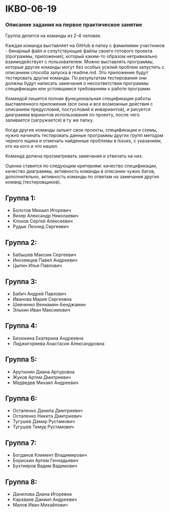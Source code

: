 # IKBO-06-19
### Описание задания на первое практическое занятие
Группа делится на команды из 2-4 человек.

Каждая команда выставляет на GitHub в папку с фамилиями участников - бинарный файл и сопутствующие файлы своего готового проекта (программы, приложения), который каким-то образом нетривиально взаимодействует с пользователем. Можно выставлять программы, которые другие команды могут без особых усилий проблем запустить с описанием способа запуска в readme.md. Это приложение будут тестировать другие команды. По результатам тестирования они должны будут написать замечания о несоответствии программы спецификации или устоявшимся требованиям к работе программ.

Командой пишется полная функциональная спецификация работы выставленного приложения (все окна и все возможные действия с описанием предусловий, постусловий и инвариантов), и рисуется диаграмма вариантов использования по проекту, после чего заливается (загружается) в ту же папку.

Когда другие команды зальют свои проекты, спецификации и схемы, нужно начинать тестировать данные программы других групп методом черного ящика и отмечать найденные проблемы в Issues, с указанием, кто на кого и что нашел.

Команда должна просматривать замечания и отвечать на них.

Оценка ставится по следующим критериям: качество спецификации, качество диаграммы, активность команды в описании чужих багов, дополнительно, активность команды по ответам на замечания других команд (тестировщиков).

## Группа 1:
  - Болотов Михаил Игоревич
  - Визер Александр Николаевич
  - Клоков Сергей Алексеевич
  - Рудык Леонид Сергеевич
## Группа 2:
  - Бабышев Максим Сергеевич
  - Иноземцев Павел Андреевич
  - Цыпин Илья Павлович
## Группа 3:
  - Бабич Андрей Павлович
  - Иванова Мария Сергеевна
  - Шевченко Вениамин-Бенджамин
  - Элькин Иван Максимович
## Группа 4:
  - Бизюкина Екатерина Андреевна
  - Лиджигоряева Анастасия Александровна
## Группа 5:
  - Арутюнян Диана Артуровна
  - Жуков Артем Дмитриевич
  - Медведев Михаил Андреевич
## Группа 6:
  - Остапенко Данила Дмитриевич
  - Остапенко Никита Дмитриевич
  - Тугушев Дамир Рустамович
  - Тугушев Тимур Рустамович
## Группа 7:
  - Богданов Климент Владимирович
  - Борискин Артем Геннадьевич
  - Бухтияров Вадим Вадимович
## Группа 8:
  - Данилова Диана Игоревна
  - Караваев Даниил Андреевич
  - Малов Иван Михайлович
